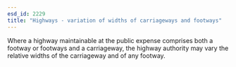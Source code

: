 ```yaml
---
esd_id: 2229
title: "Highways - variation of widths of carriageways and footways"
---
```


Where a highway maintainable at the public expense comprises both a footway or footways and a carriageway, the highway authority may vary the relative widths of the carriageway and of any footway.

